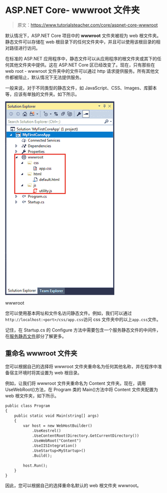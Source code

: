 # ASP.NET Core- wwwroot 文件夹

> 原文：<https://www.tutorialsteacher.com/core/aspnet-core-wwwroot>

默认情况下，ASP.NET Core 项目中的 **wwwroot** 文件夹被视为 web 根文件夹。静态文件可以存储在 web 根目录下的任何文件夹中，并且可以使用该根目录的相对路径进行访问。

在标准的 ASP.NET 应用程序中，静态文件可以从应用程序的根文件夹或其下的任何其他文件夹中提供。这在 ASP.NET Core 区已经改变了。现在，只有那些在 web root - wwwroot 文件夹中的文件可以通过 http 请求提供服务。所有其他文件都被阻止，默认情况下无法提供服务。

一般来说，对于不同类型的静态文件，如 JavaScript、CSS、Images、库脚本等，应该有单独的文件夹。如下所示。

[![](img/a2810649276e807cadc01b82760487ea.png)](../../Content/images/core/wwwroot.png)

wwwroot



您可以使用基本网址和文件名访问静态文件。例如，我们可以通过`http://localhost:<port>/css/app.css`访问 css 文件夹中的以上`app.css`文件。

记住，在 Startup.cs 的 Configure 方法中需要包含一个服务静态文件的中间件，在[服务静态文件](/core/aspnet-core-static-file "Serve static files in ASP.NET Core")部分了解更多。

## 重命名 wwwroot 文件夹

您可以根据自己的选择将 wwwroot 文件夹重命名为任何其他名称，并在程序中准备宿主环境时将其设置为 web 根目录。

例如，让我们将 wwwroot 文件夹重命名为 Content 文件夹。现在，调用 UseWebRoot()方法，在 Program 类的 Main()方法中将 Content 文件夹配置为 web 根文件夹，如下所示。

```
public class Program
{
    public static void Main(string[] args)
    {
        var host = new WebHostBuilder()
            .UseKestrel()
            .UseContentRoot(Directory.GetCurrentDirectory())
            .UseWebRoot("Content")
            .UseIISIntegration()
            .UseStartup<MyStartup>()
            .Build();

        host.Run();
    }
} 
```

因此，您可以根据自己的选择重命名默认的 web 根文件夹 wwwroot。